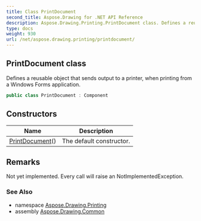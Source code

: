 ```yaml
---
title: Class PrintDocument
second_title: Aspose.Drawing for .NET API Reference
description: Aspose.Drawing.Printing.PrintDocument class. Defines a reusable object that sends output to a printer when printing from a Windows Forms application
type: docs
weight: 930
url: /net/aspose.drawing.printing/printdocument/
---
```

## PrintDocument class

Defines a reusable object that sends output to a printer, when printing from a Windows Forms application.

```csharp
public class PrintDocument : Component
```

## Constructors

| Name | Description |
| --- | --- |
| [PrintDocument](printdocument/)() | The default constructor. |

## Remarks

Not yet implemented. Every call will raise an NotImplementedException.

### See Also

* namespace [Aspose.Drawing.Printing](../../aspose.drawing.printing/)
* assembly [Aspose.Drawing.Common](../../)


